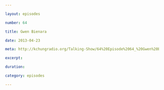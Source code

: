 ```yaml
---

layout: episodes

number: 64

title: Gwen Bienara

date: 2013-04-23

meta: http://kchungradio.org/Talking-Show/64%20Episode%2064_%20Gwen%20Bienara.mp3

excerpt: 

duration: 

category: episodes

---
```


